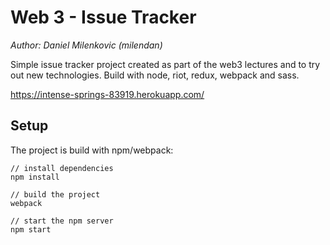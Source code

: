 # Web 3 - Issue Tracker
*Author: Daniel Milenkovic (milendan)*

Simple issue tracker project created as part of the web3 lectures and to try out new technologies.
Build with node, riot, redux, webpack and sass.

https://intense-springs-83919.herokuapp.com/

## Setup 

The project is build with npm/webpack:
```shell
// install dependencies
npm install

// build the project 
webpack

// start the npm server
npm start
```
